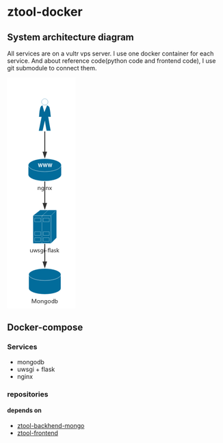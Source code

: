 # ztool-docker

## System architecture diagram

All services are on a vultr vps server. I use one docker container for each service. And about reference code(python code and frontend code), I use git submodule to connect them.

![diagram](readme_files/diagram.png)

## Docker-compose

### Services

* mongodb
* uwsgi + flask
* nginx

### repositories

#### depends on

* [ztool-backhend-mongo](https://github.com/Z-Tool/ztool-backhend-mongo)
* [ztool-frontend](https://github.com/Z-Tool/ztool-frontend)
